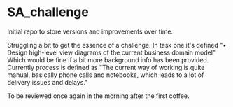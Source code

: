 # SA_challenge
Initial repo to store versions and improvements over time.

Struggling a bit to get the essence of a challenge. 
In task one it's defined "• Design high-level view diagrams of the current business domain model"
Which would be fine if a bit more background info has been provided. 
Currently process is defined as "The current way of working is quite manual, basically phone calls and notebooks, which leads to a lot of delivery issues and delays."

To be reviewed once again in the morning after the first coffee.